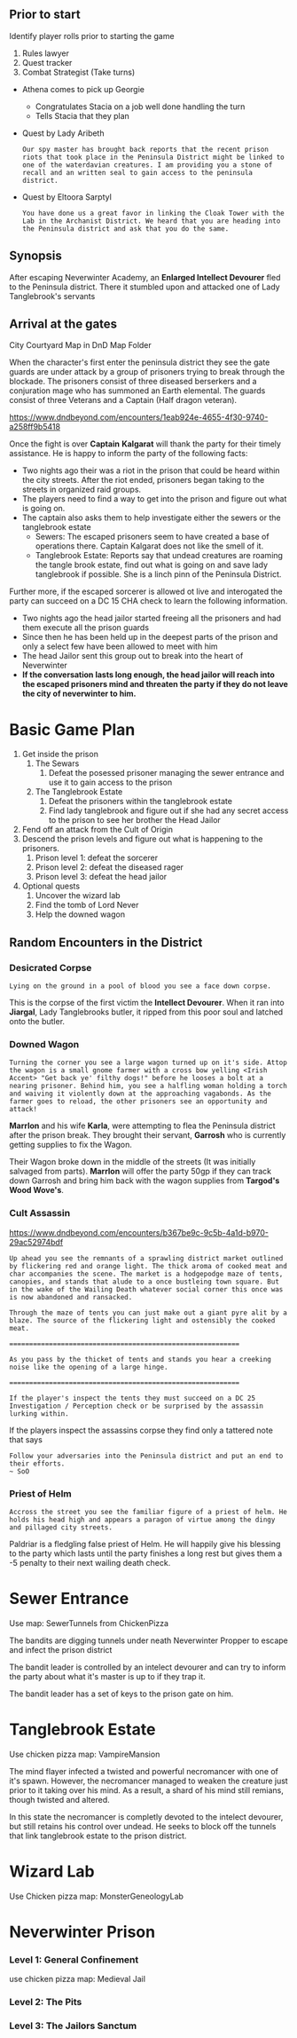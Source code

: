 ## Prior to start

Identify player rolls prior to starting the game

1. Rules lawyer
2. Quest tracker
3. Combat Strategist (Take turns)

- Athena comes to pick up Georgie

  - Congratulates Stacia on a job well done handling the turn
  - Tells Stacia that they plan
- Quest by Lady Aribeth

  ```
  Our spy master has brought back reports that the recent prison riots that took place in the Peninsula District might be linked to one of the waterdavian creatures. I am providing you a stone of recall and an written seal to gain access to the peninsula district. 
  ```
- Quest by Eltoora Sarptyl

  ```
  You have done us a great favor in linking the Cloak Tower with the Lab in the Archanist District. We heard that you are heading into the Peninsula district and ask that you do the same.
  ```

## Synopsis

After escaping Neverwinter Academy, an **Enlarged Intellect Devourer** fled to the Peninsula district. There it stumbled upon and attacked one of Lady Tanglebrook's servants

## Arrival at the gates

City Courtyard Map in DnD Map Folder

When the character's first enter the peninsula district they see the gate guards are under attack by a group of prisoners trying to break through the blockade. The prisoners consist of three diseased berserkers and a conjuration mage who has summoned an Earth elemental. The guards consist of three Veterans and a Captain (Half dragon veteran).

https://www.dndbeyond.com/encounters/1eab924e-4655-4f30-9740-a258ff9b5418

Once the fight is over **Captain** **Kalgarat** will thank the party for their timely assistance. He is happy to inform the party of the following facts:

- Two nights ago their was a riot in the prison that could be heard within the city streets. After the riot ended, prisoners began taking to the streets in organized raid groups.
- The players need to find a way to get into the prison and figure out what is going on.
- The captain also asks them to help investigate either the sewers or the tanglebrook estate
  - Sewers: The escaped prisoners seem to have created a base of operations there. Captain Kalgarat does not like the smell of it.
  - Tanglebrook Estate: Reports say that undead creatures are roaming the tangle brook estate, find out what is going on and save lady tanglebrook if possible. She is a linch pinn of the Peninsula District.

Further more, if the escaped sorcerer is allowed ot live and interogated the party can succeed on a DC 15 CHA check to learn the following information.

- Two nights ago the head jailor started freeing all the prisoners and had them execute all the prison guards
- Since then he has been held up in the deepest parts of the prison and only a select few have been allowed to meet with him
- The head Jailor sent this group out to break into the heart of Neverwinter
- **If the conversation lasts long enough, the head jailor will reach into the escaped prisoners mind and threaten the party if they do not leave the city of neverwinter to him.**

# Basic Game Plan

1. Get inside the prison
   1. The Sewars
      1. Defeat the posessed prisoner managing the sewer entrance and use it to gain access to the prison
   2. The Tanglebrook Estate
      1. Defeat the prisoners within the tanglebrook estate
      2. Find lady tanglebrook and figure out if she had any secret access to the prison to see her brother the Head Jailor
2. Fend off an attack from the Cult of Origin
3. Descend the prison levels and figure out what is happening to the prisoners.
   1. Prison level 1: defeat the sorcerer
   2. Prison level 2: defeat the diseased rager
   3. Prison level 3: defeat the head jailor
4. Optional quests
   1. Uncover the wizard lab
   2. Find the tomb of Lord Never
   3. Help the downed wagon

## Random Encounters in the District

### Desicrated Corpse

```
Lying on the ground in a pool of blood you see a face down corpse. 
```

This is the corpse of the first victim the **Intellect Devourer**. When it ran into **Jiargal**, Lady Tanglebrooks butler, it ripped from this poor soul and latched onto the butler.

### Downed Wagon

```
Turning the corner you see a large wagon turned up on it's side. Attop the wagon is a small gnome farmer with a cross bow yelling <Irish Accent> "Get back ye' filthy dogs!" before he looses a bolt at a nearing prisoner. Behind him, you see a halfling woman holding a torch and waiving it violently down at the approaching vagabonds. As the farmer goes to reload, the other prisoners see an opportunity and attack!
```

**Marrlon** and his wife **Karla**, were attempting to flea the Peninsula district after the prison break. They brought their servant, **Garrosh** who is currently getting supplies to fix the Wagon.

Their Wagon broke down in the middle of the streets (It was initially salvaged from parts). **Marrlon** will offer the party 50gp if they can track down Garrosh and bring him back with the wagon supplies from **Targod's Wood Wove's**.

### Cult Assassin

https://www.dndbeyond.com/encounters/b367be9c-9c5b-4a1d-b970-29ac52974bdf

```
Up ahead you see the remnants of a sprawling district market outlined by flickering red and orange light. The thick aroma of cooked meat and char accompanies the scene. The market is a hodgepodge maze of tents, canopies, and stands that alude to a once bustleing town square. But in the wake of the Wailing Death whatever social corner this once was is now abandoned and ransacked. 

Through the maze of tents you can just make out a giant pyre alit by a blaze. The source of the flickering light and ostensibly the cooked meat. 

==========================================================

As you pass by the thicket of tents and stands you hear a creeking noise like the opening of a large hinge.

==========================================================

If the player's inspect the tents they must succeed on a DC 25 Investigation / Perception check or be surprised by the assassin lurking within. 
```

If the players inspect the assassins corpse they find only a tattered note that says

```
Follow your adversaries into the Peninsula district and put an end to their efforts. 
~ SoO
```

### Priest of Helm

```
Accross the street you see the familiar figure of a priest of helm. He holds his head high and appears a paragon of virtue among the dingy and pillaged city streets.
```

Paldriar is a fledgling false priest of Helm. He will happily give his blessing to the party which lasts until the party finishes a long rest but gives them a -5 penalty to their next wailing death check.

# Sewer Entrance

Use map: SewerTunnels from ChickenPizza

The bandits are digging tunnels under neath Neverwinter Propper to escape and infect the prison district

The bandit leader is controlled by an intelect devourer and can try to inform the party about what it's master is up to if they trap it. 

The bandit leader has a set of keys to the prison gate on him. 

# Tanglebrook Estate

Use chicken pizza map: VampireMansion

The mind flayer infected a twisted and powerful necromancer with one of it's spawn. However, the necromancer managed to weaken the creature just prior to it taking over his mind. As a result, a shard of his mind still remians, though twisted and altered.

In this state the necromancer is completly devoted to the intelect devourer, but still retains his control over undead. He seeks to block off the tunnels that link tanglebrook estate to the prison district. 

# Wizard Lab

Use Chicken pizza map: MonsterGeneologyLab

# Neverwinter Prison

### Level 1: General Confinement

use chicken pizza map: Medieval Jail

### Level 2: The Pits

### Level 3: The Jailors Sanctum
